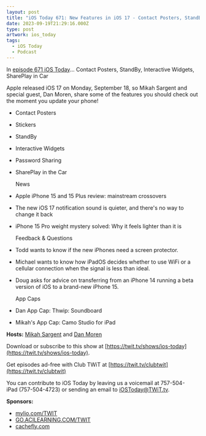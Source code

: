 ```yaml
---
layout: post
title: "iOS Today 671: New Features in iOS 17 - Contact Posters, StandBy, Interactive Widgets, SharePlay in Car"
date: 2023-09-19T21:29:16.000Z
type: post
artwork: ios_today
tags:
  - iOS Today
  - Podcast
---
```

In [episode 671 iOS Today](https://twit.tv/shows/ios-today/episodes/671)...
Contact Posters, StandBy, Interactive Widgets, SharePlay in Car

Apple released iOS 17 on Monday, September 18, so Mikah Sargent and special guest, Dan Moren, share some of the features you should check out the moment you update your phone!

*   Contact Posters
*   Stickers
*   StandBy
*   Interactive Widgets
*   Password Sharing
*   SharePlay in the Car  
      
    News
*   Apple iPhone 15 and 15 Plus review: mainstream crossovers
*   The new iOS 17 notification sound is quieter, and there's no way to change it back
*   iPhone 15 Pro weight mystery solved: Why it feels lighter than it is  
      
    Feedback & Questions
*   Todd wants to know if the new iPhones need a screen protector.
*   Michael wants to know how iPadOS decides whether to use WiFi or a cellular connection when the signal is less than ideal.
*   Doug asks for advice on transferring from an iPhone 14 running a beta version of iOS to a brand-new iPhone 15.  
      
    App Caps
*   Dan App Cap: Thwip: Soundboard
*   Mikah's App Cap: Camo Studio for iPad

**Hosts:** [Mikah Sargent](https://twit.tv/people/mikah-sargent) and [Dan Moren](https://dmoren.com/)

Download or subscribe to this show at [https://twit.tv/shows/ios-today](https://twit.tv/shows/ios-today).

Get episodes ad-free with Club TWiT at [https://twit.tv/clubtwit](https://twit.tv/clubtwit)

You can contribute to iOS Today by leaving us a voicemail at 757-504-iPad (757-504-4723) or sending an email to [iOSToday@TWiT.tv](mailto:iOSToday@TWiT.tv).

**Sponsors:**

*   [mylio.com/TWIT](http://mylio.com/TWIT)
*   [GO.ACILEARNING.COM/TWIT](HTTP://GO.ACILEARNING.COM/TWIT)
*   [cachefly.com](https://cachefly.com)